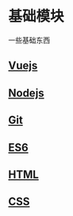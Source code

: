 # 基础模块

一些基础东西



## [Vuejs](/pages/base/Vuejs.md)

## [Nodejs](/pages/base/Nodejs.md)

## [Git](/pages/base/Git.md)

## [ES6](/pages/base/Es6.md)

## [HTML](/pages/base/Html.md)

## [CSS](/pages/base/Css.md)